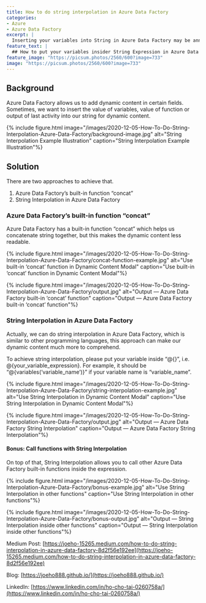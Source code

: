 ```yaml
---
title: How to do string interpolation in Azure Data Factory
categories:
- Azure
- Azure Data Factory
excerpt: |
  Inserting your variables into String in Azure Data Factory may be annoying, this guide discuss how to make it easily with string interpolation.
feature_text: |
  ## How to put your variables insider String Expression in Azure Data Factory
feature_image: "https://picsum.photos/2560/600?image=733"
image: "https://picsum.photos/2560/600?image=733"
---
```


## Background
Azure Data Factory allows us to add dynamic content in certain fields. Sometimes, we want to insert the value of variables, value of function or output of last activity into our string for dynamic content.

{% include figure.html image="/images/2020-12-05-How-To-Do-String-Interpolation-Azure-Data-Factory/background-image.jpg" alt="String Interpolation Example Illustration" caption="String Interpolation Example Illustration"%}

## Solution
There are two approaches to achieve that. 

1. Azure Data Factory’s built-in function “concat” 
2. String Interpolation in Azure Data Factory 

### Azure Data Factory’s built-in function “concat” 
Azure Data Factory has a built-in function “concat” which helps us concatenate  string together, but this makes the dynamic content less readable. 

{% include figure.html image="/images/2020-12-05-How-To-Do-String-Interpolation-Azure-Data-Factory/concat-function-example.jpg" alt="Use built-in ‘concat’ function in Dynamic Content Modal" caption="Use built-in ‘concat’ function in Dynamic Content Modal"%}

{% include figure.html image="/images/2020-12-05-How-To-Do-String-Interpolation-Azure-Data-Factory/output.jpg" alt="Output — Azure Data Factory built-in ‘concat’ function" caption="Output — Azure Data Factory built-in ‘concat’ function"%}

### String Interpolation in Azure Data Factory 
Actually, we can do string interpolation in Azure Data Factory, which is similar to other programming languages, this approach can make our dynamic content much more to comprehend. 

To achieve string interpolation, please put your variable inside “@{}”, i.e. @{your_variable_expression}. For example, it should be “@{variables(‘variable_name’)}” if your variable name is “variable_name”.

{% include figure.html image="/images/2020-12-05-How-To-Do-String-Interpolation-Azure-Data-Factory/string-interpolation-example.jpg" alt="Use String Interpolation in Dynamic Content Modal" caption="Use String Interpolation in Dynamic Content Modal"%}

{% include figure.html image="/images/2020-12-05-How-To-Do-String-Interpolation-Azure-Data-Factory/output.jpg" alt="Output — Azure Data Factory String Interpolation" caption="Output — Azure Data Factory String Interpolation"%}

#### Bonus: Call functions with String Interpolation
On top of that, String Interpolation allows you to call other Azure Data Factory built-in functions inside the expression. 

{% include figure.html image="/images/2020-12-05-How-To-Do-String-Interpolation-Azure-Data-Factory/bonus-example.jpg" alt="Use String Interpolation in other functions" caption="Use String Interpolation in other functions"%}

{% include figure.html image="/images/2020-12-05-How-To-Do-String-Interpolation-Azure-Data-Factory/bonus-output.jpg" alt="Output — String Interpolation inside other functions" caption="Output — String Interpolation inside other functions"%}

Medium Post: [https://joeho-15265.medium.com/how-to-do-string-interpolation-in-azure-data-factory-8d2f56e192ee](https://joeho-15265.medium.com/how-to-do-string-interpolation-in-azure-data-factory-8d2f56e192ee)

Blog: [https://joeho888.github.io/](https://joeho888.github.io/)

LinkedIn: [https://www.linkedin.com/in/ho-cho-tai-0260758a/](https://www.linkedin.com/in/ho-cho-tai-0260758a/)